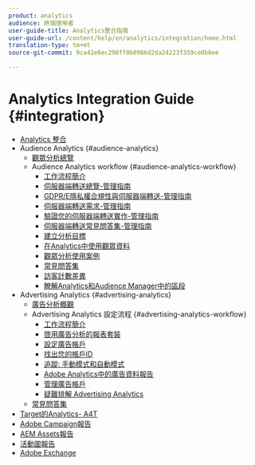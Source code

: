 ```yaml
---
product: analytics
audience: 終端使用者
user-guide-title: Analytics整合指南
user-guide-url: /content/help/en/analytics/integration/home.html
translation-type: tm+mt
source-git-commit: 9ca42e6ec290ff0b0966d2da24223f359ce0b6ee

---
```



# Analytics Integration Guide {#integration}

+ [Analytics 整合](home.md)
+ Audience Analytics {#audience-analytics}
   + [觀眾分析總覽](c-audience-analytics/mc-audiences-aam.md)
   + Audience Analytics workflow {#audience-analytics-workflow}
      + [工作流程簡介](c-audience-analytics/c-workflow/audiences-workflow.md)
      + [伺服器端轉送總覽-管理指南](/help/admin/admin/c-server-side-forwarding/ssf.md)
      + [GDPR/E隱私權合規性與伺服器端轉送-管理指南](/help/admin/admin/c-server-side-forwarding/ssf-gdpr.md)
      + [伺服器端轉送需求-管理指南](/help/admin/admin/c-server-side-forwarding/ssf-requirements.md)
      + [驗證您的伺服器端轉送實作-管理指南](/help/admin/admin/c-server-side-forwarding/ssf-verify.md)
      + [伺服器端轉送常見問答集-管理指南](/help/admin/admin/c-server-side-forwarding/ssf-faq.md)
      + [建立分析目標](https://docs.adobe.com/content/help/en/audience-manager/user-guide/features/destinations/create-analytics-destination.html)
      + [在Analytics中使用觀眾資料](c-audience-analytics/c-workflow/use-audience-data-analytics.md)
      + [觀眾分析使用案例](c-audience-analytics/aam-audience-use-cases.md)
      + [常見問答集](c-audience-analytics/mc-audiences-faqs.md)
      + [訪客計數差異](c-audience-analytics/visitor-count-reconciliation.md)
      + [瞭解Analytics和Audience Manager中的區段](c-audience-analytics/aam-analytics-segments.md)
+ Advertising Analytics {#advertising-analytics}
   + [廣告分析概觀](c-advertising-analytics/overview.md)
   + Advertising Analytics 設定流程 {#advertising-analytics-workflow}
      + [工作流程簡介](c-advertising-analytics/c-adanalytics-workflow/aa-workflow.md)
      + [啓用廣告分析的報表套裝](c-advertising-analytics/c-adanalytics-workflow/aa-provision-rs.md)
      + [設定廣告帳戶](c-advertising-analytics/c-adanalytics-workflow/aa-create-ad-account.md)
      + [找出您的帳戶ID](c-advertising-analytics/c-adanalytics-workflow/aa-locate-account-id.md)
      + [追蹤: 手動模式和自動模式](c-advertising-analytics/c-adanalytics-workflow/aa-manual-vs-automatic-tracking.md)
      + [Adobe Analytics中的廣告資料報告](c-advertising-analytics/c-adanalytics-workflow/aa-report-ad-data-an.md)
      + [管理廣告帳戶](c-advertising-analytics/c-adanalytics-workflow/aa-manage-ad-accounts.md)
      + [疑難排解 Advertising Analytics](c-advertising-analytics/c-adanalytics-workflow/aa-troubleshooting.md)
   + [常見問答集](c-advertising-analytics/aa-faq.md)
+ [Target的Analytics- A4T](https://marketing.adobe.com/resources/help/en_US/target/a4t/a4t.html)
+ [Adobe Campaign報告](adobe-campaign.md)
+ [AEM Assets報告](aem-assets-reporting.md)
+ [活動圖報告](activitmap-reporting.md)
+ [Adobe Exchange](https://www.adobeexchange.com/experiencecloud.analytics.html#product)
